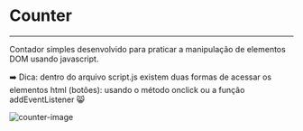 # Counter
***

Contador simples desenvolvido para praticar a manipulação de elementos DOM usando javascript.

:arrow_right: Dica: dentro do arquivo script.js existem duas formas de acessar os elementos html (botões): 
  usando o método onclick ou a função addEventListener :smile_cat:
  
  
  ![counter-image](https://user-images.githubusercontent.com/87523872/150676117-08c58927-b8e0-42ec-9780-e607d24f3c82.png)
